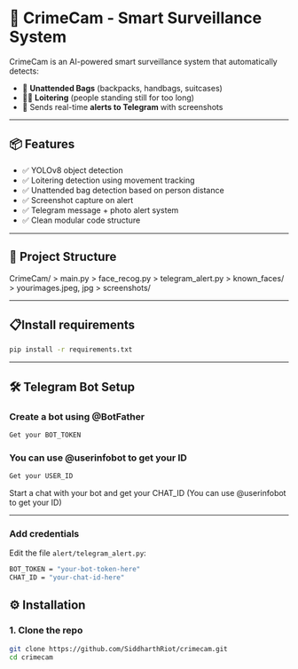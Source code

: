 # 📸 CrimeCam - Smart Surveillance System

CrimeCam is an AI-powered smart surveillance system that automatically detects:

- 👜 **Unattended Bags** (backpacks, handbags, suitcases)
- 🚶‍♂️ **Loitering** (people standing still for too long)
- 📩 Sends real-time **alerts to Telegram** with screenshots

----

## 📦 Features

- ✅ YOLOv8 object detection  
- ✅ Loitering detection using movement tracking  
- ✅ Unattended bag detection based on person distance  
- ✅ Screenshot capture on alert  
- ✅ Telegram message + photo alert system  
- ✅ Clean modular code structure

----

## 📁 Project Structure

CrimeCam/ > main.py > face_recog.py > telegram_alert.py > known_faces/ > yourimages.jpeg, jpg > screenshots/

----

## 📋Install requirements
```bash 
pip install -r requirements.txt
```

----

## 🛠️ Telegram Bot Setup
### Create a bot using @BotFather
```bash
Get your BOT_TOKEN
```
### You can use @userinfobot to get your ID
  ```bash
Get your USER_ID
```
Start a chat with your bot and get your CHAT_ID
(You can use @userinfobot to get your ID)

----

### Add credentials
Edit the file ```alert/telegram_alert.py```:
```bash
BOT_TOKEN = "your-bot-token-here"
CHAT_ID = "your-chat-id-here"
```

## ⚙️ Installation

### 1. Clone the repo
```bash
git clone https://github.com/SiddharthRiot/crimecam.git
cd crimecam
```


